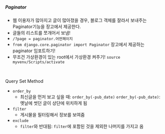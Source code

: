 ##### Paginator

* 웹 이용자가 많아지고 글이 많아졌을 경우, 블로그 객체를 잘라서 보내주는 Paginator기능을 장고에서 제공한다.
* 글들의 리스트를 쪼개어서 보냄!
* `/?page = paginator.어떤페이지`
* `from django.core.paginator import Paginator` 장고에서 제공하는 paginator 임포트하기!
* 무조건 가상환경이 있는 root에서 가상환경 켜주기!
  `source myvenv/Scripts/activate`

<br>

Query Set Method

* `order_by`
  * 최신글을 먼저 보고 싶을 때: `order_by(-pub_date)`
    `order_by(-pub_date)`: 옛날에 썻던 글이 상단에 위치하게 됨
* `filter`
  * 게시물을 필터링해서 정보를 보여줌
* `exclude`
  * `filter`와 반대됨: `filter`에 포함된 것을 제외한 나머지를 가지고 옴